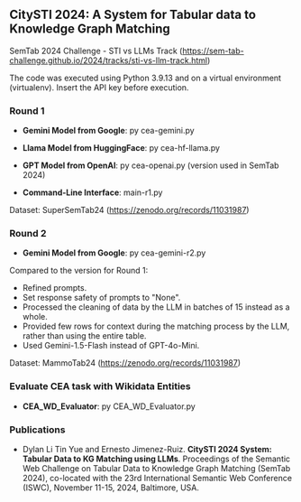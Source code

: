 ## CitySTI 2024: A System for Tabular data to Knowledge Graph Matching
SemTab 2024 Challenge - STI vs LLMs Track (https://sem-tab-challenge.github.io/2024/tracks/sti-vs-llm-track.html)

The code was executed using Python 3.9.13 and on a virtual environment (virtualenv).
Insert the API key before execution. 

### Round 1
- **Gemini Model from Google**: py cea-gemini.py
- **Llama Model from HuggingFace**: py cea-hf-llama.py
- **GPT Model from OpenAI**: py cea-openai.py  (version used in SemTab 2024)

- **Command-Line Interface**: main-r1.py

Dataset: SuperSemTab24 (https://zenodo.org/records/11031987)

### Round 2 
- **Gemini Model from Google**: py cea-gemini-r2.py

Compared to the version for Round 1:
- Refined prompts.
- Set response safety of prompts to "None".
- Processed the cleaning of data by the LLM in batches of 15 instead as a whole.
- Provided few rows for context during the matching process by the LLM, rather than using the entire table.
- Used Gemini-1.5-Flash instead of GPT-4o-Mini.


Dataset: MammoTab24 (https://zenodo.org/records/11031987)


### Evaluate CEA task with Wikidata Entities
- **CEA_WD_Evaluator**: py CEA_WD_Evaluator.py

### Publications
- Dylan Li Tin Yue and Ernesto Jimenez-Ruiz. **CitySTI 2024 System: Tabular Data to KG Matching using LLMs**. Proceedings of the Semantic Web Challenge on Tabular Data to Knowledge Graph Matching (SemTab 2024), co-located with the 23rd International Semantic Web Conference (ISWC), November 11-15, 2024, Baltimore, USA.


